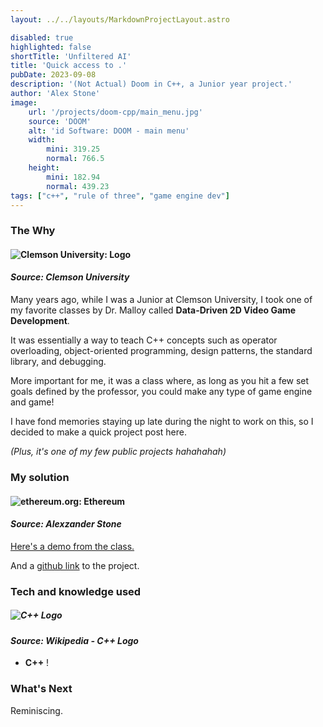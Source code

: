 ```yaml
---
layout: ../../layouts/MarkdownProjectLayout.astro

disabled: true
highlighted: false
shortTitle: 'Unfiltered AI'
title: 'Quick access to .'
pubDate: 2023-09-08
description: '(Not Actual) Doom in C++, a Junior year project.'
author: 'Alex Stone'
image:
    url: '/projects/doom-cpp/main_menu.jpg'
    source: 'DOOM'
    alt: 'id Software: DOOM - main menu'
    width:
        mini: 319.25
        normal: 766.5
    height:
        mini: 182.94
        normal: 439.23
tags: ["c++", "rule of three", "game engine dev"]
---
```


### The Why

#### ![Clemson University: Logo](/projects/doom-cpp/clemson.png)

#### *Source: Clemson University*


Many years ago, while I was a Junior at Clemson University, I took one of my favorite classes by Dr. Malloy called **Data-Driven 2D Video Game Development**.

It was essentially a way to teach C++ concepts such as operator overloading, object-oriented programming, design patterns, the standard library, and debugging.

More important for me, it was a class where, as long as you hit a few set goals defined by the professor, you could make any type of game engine and game!

I have fond memories staying up late during the night to work on this, so I decided to make a quick project post here.

*(Plus, it's one of my few public projects hahahahah)*



### My solution

#### ![ethereum.org: Ethereum](/projects/doom-cpp/game.PNG)

#### *Source: Alexzander Stone*

[Here's a demo from the class.](https://www.youtube.com/watch?v=Az8Cz5rzXlE)

And a [github link](https://github.com/Alexzander-Stone/Doom-Remade-C--4160) to the project.


### Tech and knowledge used

##### ![C++ Logo](/projects/doom-cpp/c++.svg)

#### *Source: Wikipedia - C++ Logo*

- **C++** !

### What's Next

Reminiscing.